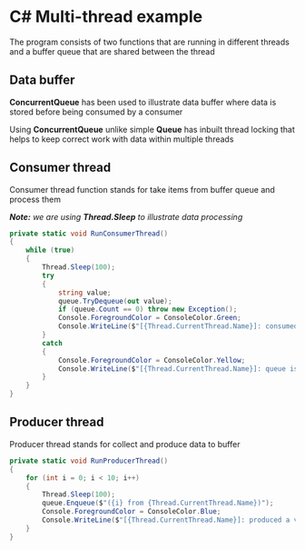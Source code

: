 # C# Multi-thread example

The program consists of two functions that are running in different threads and a buffer queue that are shared between the thread

## Data buffer
__ConcurrentQueue__ has been used to illustrate data buffer where data is stored before being consumed by a consumer

Using __ConcurrentQueue__ unlike simple __Queue__ has inbuilt thread locking that helps to keep correct work with data within multiple threads  

## Consumer thread
Consumer thread function stands for take items from buffer queue and process them

___Note:__ we are using __Thread.Sleep__ to illustrate data processing_

```c#
private static void RunConsumerThread()
{
    while (true)
    {
        Thread.Sleep(100);
        try
        {
            string value;
            queue.TryDequeue(out value);
            if (queue.Count == 0) throw new Exception();
            Console.ForegroundColor = ConsoleColor.Green;
            Console.WriteLine($"[{Thread.CurrentThread.Name}]: consumed a value: {value} | queue size {queue.Count}");
        }
        catch
        {
            Console.ForegroundColor = ConsoleColor.Yellow;
            Console.WriteLine($"[{Thread.CurrentThread.Name}]: queue is empty, waiting...");
        }
    }
}
```


## Producer thread
Producer thread stands for collect and produce data to buffer 

```c#
private static void RunProducerThread()
{
    for (int i = 0; i < 10; i++)
    {
        Thread.Sleep(100);
        queue.Enqueue($"({i} from {Thread.CurrentThread.Name})");
        Console.ForegroundColor = ConsoleColor.Blue;
        Console.WriteLine($"[{Thread.CurrentThread.Name}]: produced a value: {i} | queue size {queue.Count}");
    }
}
```
